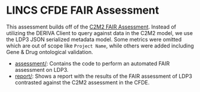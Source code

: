 # LINCS CFDE FAIR Assessment

This assessment builds off of the [C2M2 FAIR Assessment](https://github.com/nih-cfde/FAIR/tree/master/Demos/FAIRAssessment/c2m2). Instead of utilizing the DERIVA Client to query against data in the C2M2 model, we use the LDP3 JSON serialized metadata model. Some metrics were omitted which are out of scope like `Project Name`, while others were added including Gene & Drug ontological validation.

- [assessment/](./assessment): Contains the code to perform an automated FAIR assessment on LDP3.
- [report/](./report): Shows a report with the results of the FAIR assessment of LDP3 contrasted against the C2M2 assessment in the CFDE.
